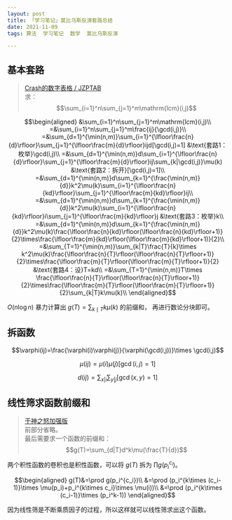 ```yaml
---
layout: post
title: 「学习笔记」莫比乌斯反演套路总结
date: 2021-11-09
tags: 算法  学习笔记  数学  莫比乌斯反演

---
```

## 基本套路
> [Crash的数字表格 / JZPTAB](https://www.luogu.com.cn/problem/P1829)  
> 求：
> $$\sum_{i=1}^n\sum_{j=1}^m\mathrm{lcm}(i,j)$$

$$\begin{aligned}
 &\sum_{i=1}^n\sum_{j=1}^m\mathrm{lcm}(i,j)\\
=&\sum_{i=1}^n\sum_{j=1}^m\frac{ij}{\gcd(i,j)}\\
=&\sum_{d=1}^{\min(n,m)}\sum_{i=1}^{\lfloor\frac{n}{d}\rfloor}\sum_{j=1}^{\lfloor\frac{m}{d}\rfloor}ijd[\gcd(i,j)=1]
&\text{套路1：枚举}\gcd(i,j)\\
=&\sum_{d=1}^{\min(n,m)}d\sum_{i=1}^{\lfloor\frac{n}{d}\rfloor}\sum_{j=1}^{\lfloor\frac{m}{d}\rfloor}ij\sum_{k|\gcd(i,j)}\mu(k)
&\text{套路2：拆开}[\gcd(i,j)=1]\\
=&\sum_{d=1}^{\min(n,m)}d\sum_{k=1}^{\frac{\min(n,m)}{d}}k^2\mu(k)\sum_{i=1}^{\lfloor\frac{n}{kd}\rfloor}\sum_{j=1}^{\lfloor\frac{m}{kd}\rfloor}ij\\
=&\sum_{d=1}^{\min(n,m)}d\sum_{k=1}^{\frac{\min(n,m)}{d}}k^2\mu(k)\sum_{i=1}^{\lfloor\frac{n}{kd}\rfloor}i\sum_{j=1}^{\lfloor\frac{m}{kd}\rfloor}j
&\text{套路3：枚举}k\\
=&\sum_{d=1}^{\min(n,m)}d\sum_{k=1}^{\frac{\min(n,m)}{d}}k^2\mu(k)\frac{\lfloor\frac{n}{kd}\rfloor(\lfloor\frac{n}{kd}\rfloor+1)}{2}\times\frac{\lfloor\frac{m}{kd}\rfloor(\lfloor\frac{m}{kd}\rfloor+1)}{2}\\
=&\sum_{T=1}^{\min(n,m)}\sum_{k|T}\frac{T}{k}\times k^2\mu(k)\frac{\lfloor\frac{n}{T}\rfloor(\lfloor\frac{n}{T}\rfloor+1)}{2}\times\frac{\lfloor\frac{m}{T}\rfloor(\lfloor\frac{m}{T}\rfloor+1)}{2}
&\text{套路4：设}T=kd\\
=&\sum_{T=1}^{\min(n,m)}T\times \frac{\lfloor\frac{n}{T}\rfloor(\lfloor\frac{n}{T}\rfloor+1)}{2}\times\frac{\lfloor\frac{m}{T}\rfloor(\lfloor\frac{m}{T}\rfloor+1)}{2}\sum_{k|T}k\mu(k)\\
\end{aligned}$$

$O(n\log n)$ 暴力计算出 $g(T)=\sum_{k\mid T}k\mu(k)$ 的前缀和， 再进行数论分块即可。

## 拆函数

$$\varphi(ij)=\frac{\varphi(i)\varphi(j)}{\varphi(\gcd(i,j))}\times \gcd(i,j)$$

$$\mu(ij)=\mu(i)\mu(j)[\gcd(i,j)=1]$$

$$d(ij)=\sum_{x|i}\sum_{y|j}[\gcd(x,y)=1]$$

## 线性筛求函数前缀和

> [于神之怒加强版](https://www.luogu.com.cn/problem/P4449)  
> 前部分省略。  
> 最后需要求一个函数的前缀和：  
> $$g(T)=\sum_{d|T}d^k\mu(\frac{T}{d})$$

两个积性函数的卷积也是积性函数，可以将 $g(T)$ 拆为 $\prod{g(p_i^{c_i})}$。

$$\begin{aligned}
g(T)&=\prod g(p_i^{c_i})\\
&=\prod (p_i^{k\times (c_i-1)}\times \mu(p_i)+p_i^{k\times c_i}\times \mu(i))\\
&=\prod (p_i^{k\times (c_i-1)}\times (p_i^k-1))
\end{aligned}$$

因为线性筛是不断乘质因子的过程，所以这样就可以线性筛求出这个函数。